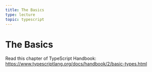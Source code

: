 ```yaml
---
title: The Basics
type: lecture
topic: typescript
---
```


# The Basics

Read this chapter of TypeScript Handbook: https://www.typescriptlang.org/docs/handbook/2/basic-types.html
